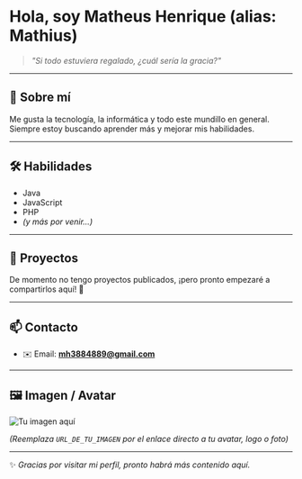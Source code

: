# Hola, soy Matheus Henrique (alias: Mathius)

> *"Si todo estuviera regalado, ¿cuál sería la gracia?"*

---

## 📌 Sobre mí
Me gusta la tecnología, la informática y todo este mundillo en general.  
Siempre estoy buscando aprender más y mejorar mis habilidades.

---

## 🛠️ Habilidades
- Java  
- JavaScript  
- PHP  
- *(y más por venir...)*

---

## 📂 Proyectos
De momento no tengo proyectos publicados, ¡pero pronto empezaré a compartirlos aquí! 🚀  

---

## 📫 Contacto
- ✉️ Email: **mh3884889@gmail.com**  

---

## 🖼️ Imagen / Avatar
![Tu imagen aquí](https://upload.wikimedia.org/wikipedia/commons/1/1f/Spider-man_Tom_Holland_logo_red.png)

*(Reemplaza `URL_DE_TU_IMAGEN` por el enlace directo a tu avatar, logo o foto)*

---

✨ *Gracias por visitar mi perfil, pronto habrá más contenido aquí.*
